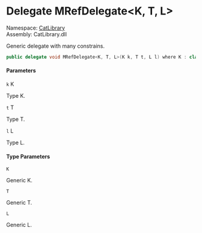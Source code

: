 ﻿# <a id="CatLibrary_MRefDelegate_3"></a> Delegate MRefDelegate<K, T, L\>

Namespace: [CatLibrary](CatLibrary.md)  
Assembly: CatLibrary.dll  

Generic delegate with many constrains.

```csharp
public delegate void MRefDelegate<K, T, L>(K k, T t, L l) where K : class, IComparable where T : struct where L : Tom, IEnumerable<long>
```

#### Parameters

`k` K

Type K.

`t` T

Type T.

`l` L

Type L.

#### Type Parameters

`K` 

Generic K.

`T` 

Generic T.

`L` 

Generic L.

